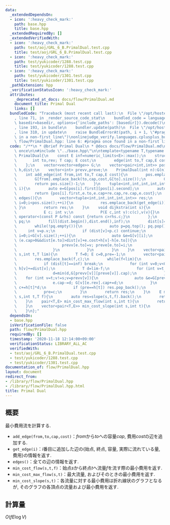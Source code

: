 ```yaml
---
data:
  _extendedDependsOn:
  - icon: ':heavy_check_mark:'
    path: base.hpp
    title: base.hpp
  _extendedRequiredBy: []
  _extendedVerifiedWith:
  - icon: ':heavy_check_mark:'
    path: test/aoj/GRL_6_B.PrimalDual.test.cpp
    title: test/aoj/GRL_6_B.PrimalDual.test.cpp
  - icon: ':heavy_check_mark:'
    path: test/yukicoder/1288.test.cpp
    title: test/yukicoder/1288.test.cpp
  - icon: ':heavy_check_mark:'
    path: test/yukicoder/1301.test.cpp
    title: test/yukicoder/1301.test.cpp
  _pathExtension: hpp
  _verificationStatusIcon: ':heavy_check_mark:'
  attributes:
    _deprecated_at_docs: docs/flow/PrimalDual.md
    document_title: Primal Dual
    links: []
  bundledCode: "Traceback (most recent call last):\n  File \"/opt/hostedtoolcache/Python/3.9.1/x64/lib/python3.9/site-packages/onlinejudge_verify/documentation/build.py\"\
    , line 71, in _render_source_code_stat\n    bundled_code = language.bundle(stat.path,\
    \ basedir=basedir, options={'include_paths': [basedir]}).decode()\n  File \"/opt/hostedtoolcache/Python/3.9.1/x64/lib/python3.9/site-packages/onlinejudge_verify/languages/cplusplus.py\"\
    , line 193, in bundle\n    bundler.update(path)\n  File \"/opt/hostedtoolcache/Python/3.9.1/x64/lib/python3.9/site-packages/onlinejudge_verify/languages/cplusplus_bundle.py\"\
    , line 310, in update\n    raise BundleErrorAt(path, i + 1, \"#pragma once found\
    \ in a non-first line\")\nonlinejudge_verify.languages.cplusplus_bundle.BundleErrorAt:\
    \ flow/PrimalDual.hpp: line 6: #pragma once found in a non-first line\n"
  code: "/**\n * @brief Primal Dual\n * @docs docs/flow/PrimalDual.md\n */\n\n#pragma\
    \ once\n\n#include \"../base.hpp\"\n\ntemplate<typename T,typename E>\nstruct\
    \ PrimalDual{\n    const E inf=numeric_limits<E>::max();\n    struct edge{\n \
    \       int to,rev; T cap; E cost;\n        edge(int to,T cap,E cost,int rev):to(to),cap(cap),cost(cost),rev(rev){}\n\
    \    };\n    vector<vector<edge>> G;\n    vector<pair<int,int>> pos;\n    vector<E>\
    \ h,dist;\n    vector<int> prevv,preve;\n    PrimalDual(int n):G(n),h(n),dist(n),prevv(n),preve(n){}\n\
    \    int add_edge(int from,int to,T cap,E cost){\n        pos.emplace_back(from,G[from].size());\n\
    \        G[from].emplace_back(to,cap,cost,G[to].size());\n        G[to].emplace_back(from,0,-cost,G[from].size()-1);\n\
    \        return pos.size()-1;\n    }\n    tuple<int,int,int,int,int> get_edge(int\
    \ i){\n        auto e=G[pos[i].first][pos[i].second];\n        auto re=G[e.to][e.rev];\n\
    \        return {pos[i].first,e.to,e.cap+re.cap,re.cap,e.cost};\n    }\n    vector<tuple<int,int,int,int,int>>\
    \ edges(){\n        vector<tuple<int,int,int,int,int>> res;\n        for (int\
    \ i=0;i<pos.size();++i){\n            res.emplace_back(get_edge(i));\n       \
    \ }\n        return res;\n    }\n    void dijkstra(int s){\n        struct P{\n\
    \            E c; int v;\n            P(E c,int v):c(c),v(v){}\n            bool\
    \ operator<(const P &rhs) const {return c>rhs.c;}\n        };\n        priority_queue<P>\
    \ pq;\n        fill(dist.begin(),dist.end(),inf);\n        dist[s]=0; pq.emplace(dist[s],s);\n\
    \        while(!pq.empty()){\n            auto p=pq.top(); pq.pop();\n       \
    \     int v=p.v;\n            if (dist[v]<p.c) continue;\n            for (int\
    \ i=0;i<G[v].size();++i){\n                auto &e=G[v][i];\n                if\
    \ (e.cap>0&&dist[e.to]>dist[v]+e.cost+h[v]-h[e.to]){\n                    dist[e.to]=dist[v]+e.cost+h[v]-h[e.to];\n\
    \                    prevv[e.to]=v; preve[e.to]=i;\n                    pq.emplace(dist[e.to],e.to);\n\
    \                }\n            }\n        }\n    }\n    vector<pair<T,E>> slope(int\
    \ s,int t,T lim){\n        T f=0; E c=0,pre=-1;\n        vector<pair<T,E>> res;\n\
    \        res.emplace_back(f,c);\n        while(f<lim){\n            dijkstra(s);\n\
    \            if (dist[t]==inf) break;\n            for (int v=0;v<G.size();++v)\
    \ h[v]+=dist[v];\n            T d=lim-f;\n            for (int v=t;v!=s;v=prevv[v]){\n\
    \                d=min(d,G[prevv[v]][preve[v]].cap);\n            }\n        \
    \    for (int v=t;v!=s;v=prevv[v]){\n                auto &e=G[prevv[v]][preve[v]];\n\
    \                e.cap-=d; G[v][e.rev].cap+=d;\n            }\n            f+=d;\
    \ c+=h[t]*d;\n            if (pre==h[t]) res.pop_back();\n            res.emplace_back(f,c);\n\
    \            pre=c;\n        }\n        return res;\n    }\n    E min_cost_flow(int\
    \ s,int t,T f){\n        auto res=slope(s,t,f).back();\n        return res.first==f?res.second:-1;\n\
    \    }\n    pair<T,E> min_cost_max_flow(int s,int t){\n        return slope(s,t,numeric_limits<T>::max()).back();\n\
    \    }\n    vector<pair<T,E>> min_cost_slope(int s,int t){\n        return slope(s,t,numeric_limits<T>::max());\n\
    \    }\n};"
  dependsOn:
  - base.hpp
  isVerificationFile: false
  path: flow/PrimalDual.hpp
  requiredBy: []
  timestamp: '2020-11-18 12:14:00+09:00'
  verificationStatus: LIBRARY_ALL_AC
  verifiedWith:
  - test/aoj/GRL_6_B.PrimalDual.test.cpp
  - test/yukicoder/1288.test.cpp
  - test/yukicoder/1301.test.cpp
documentation_of: flow/PrimalDual.hpp
layout: document
redirect_from:
- /library/flow/PrimalDual.hpp
- /library/flow/PrimalDual.hpp.html
title: Primal Dual
---
```

## 概要
最小費用流を計算する.

- `add_edge(from,to,cap,cost)`：$from$から$to$への容量$cap$, 費用$cost$の辺を追加する.
- `get_edge(i)`：$i$番目に追加した辺の{始点, 終点, 容量, 実際に流れている量, 費用}の情報を返す.
- `edges()`：全ての辺の情報を返す.
- `min_cost_flow(s,t,f)`：始点$s$から終点$t$へ流量$f$を流す際の最小費用を返す.
- `min_cost_max_flow(s,t)`：最大流量, およびそのときの最小費用を返す.
- `min_cost_slope(s,t)`：各流量に対する最小費用は折れ線状のグラフとなるが, そのグラフの各頂点の流量および最小費用を返す.

## 計算量
$O(fE\log V)$